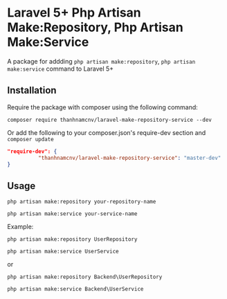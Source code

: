 # Laravel 5+ Php Artisan Make:Repository, Php Artisan Make:Service
A package for addding `php artisan make:repository`, `php artisan make:service` command to Laravel 5+

## Installation
Require the package with composer using the following command:

`composer require thanhnamcnv/laravel-make-repository-service --dev`

Or add the following to your composer.json's require-dev section and `composer update`

```json
"require-dev": {
          "thanhnamcnv/laravel-make-repository-service": "master-dev"
}
```
## Usage
`php artisan make:repository your-repository-name`

`php artisan make:service your-service-name`

Example:
```
php artisan make:repository UserRepository

php artisan make:service UserService
```
or
```
php artisan make:repository Backend\UserRepository

php artisan make:service Backend\UserService
```